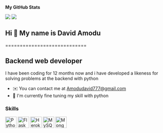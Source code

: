 <b>My GitHub Stats</b>

<a href="http://www.github.com/Am0du" align='left'><img src="https://github-readme-streak-stats.herokuapp.com/?user=am0du&stroke=ffffff&background=1c1917&ring=0891b2&fire=0891b2&currStreakNum=ffffff&currStreakLabel=0891b2&sideNums=ffffff&sideLabels=ffffff&dates=ffffff&hide_border=true" /></a>
<a href="https://github.com/am0du/github-readme-stats" ><img src="https://github-readme-stats.vercel.app/api/top-langs/?username=am0du&layout=compact" /></a>


## Hi 👋 My name is David Amodu
============================

Backend web developer
---------------------

I have been coding for 12 months now and i have developed a likeness for solving problems at the backend with python 

* ✉️  You can contact me at [Amodudavid777@gmail.com](mailto:amodudavid777@gmail.com)
* 🧠  I'm currently fine tuning my skill with python
### Skills

<p align="left">
<a href="https://www.python.org/" target="_blank" rel="noreferrer"><img src="https://raw.githubusercontent.com/danielcranney/readme-generator/main/public/icons/skills/python-colored.svg" width="36" height="36" alt="Python" /></a>
<a href="https://flask.palletsprojects.com/en/2.0.x/" target="_blank" rel="noreferrer"><img src="https://raw.githubusercontent.com/danielcranney/readme-generator/main/public/icons/skills/flask-colored-dark.svg" width="36" height="36" alt="Flask" /></a>
<a href="https://www.heroku.com/" target="_blank" rel="noreferrer"><img src="https://raw.githubusercontent.com/danielcranney/readme-generator/main/public/icons/skills/heroku-colored.svg" width="36" height="36" alt="Heroku" /></a>
<a href="https://www.mysql.com/" target="_blank" rel="noreferrer"><img src="https://raw.githubusercontent.com/danielcranney/readme-generator/main/public/icons/skills/mysql-colored.svg" width="36" height="36" alt="MySQL" /></a>
<a href="https://www.mongodb.com/" target="_blank" rel="noreferrer"><img src="https://raw.githubusercontent.com/danielcranney/readme-generator/main/public/icons/skills/mongodb-colored.svg" width="36" height="36" alt="MongoDB" /></a>
</p>
